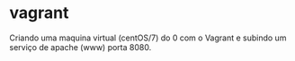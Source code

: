 # vagrant

Criando uma maquina virtual (centOS/7) do 0 com o Vagrant e subindo um serviço de apache (www) porta 8080.
